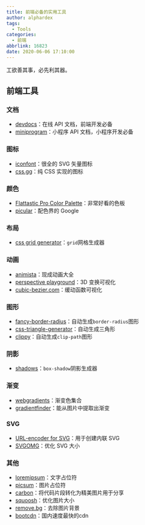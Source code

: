 ```yaml
---
title: 前端必备的实用工具
author: alphardex
tags:
  - Tools
categories:
  - 前端
abbrlink: 16823
date: 2020-06-06 17:10:00
---
```


工欲善其事，必先利其器。

<!--more-->

## 前端工具

### 文档

- [devdocs](https://devdocs.io/)：在线 API 文档，前端开发必备
- [miniprogram](https://developers.weixin.qq.com/miniprogram/dev/framework/)：小程序 API 文档，小程序开发必备

### 图标

- [iconfont](https://www.iconfont.cn/)：很全的 SVG 矢量图标
- [css.gg](https://css.gg/app)：纯 CSS 实现的图标

### 颜色

- [Flattastic Pro Color Palette](https://codepen.io/rodriguesmarcos/pen/CapmI)：非常好看的色板
- [picular](https://picular.co)：配色界的 Google

### 布局

- [css grid generator](https://cssgrid-generator.netlify.com/)：`grid`网格生成器

### 动画

- [animista](http://animista.net/)：现成动画大全
- [perspective playground](https://codepen.io/mburakerman/pen/wrZKwe)：3D 变换可视化
- [cubic-bezier.com](https://cubic-bezier.com/)：缓动函数可视化

### 图形

- [fancy-border-radius](https://9elements.github.io/fancy-border-radius)：自动生成`border-radius`图形
- [css-triangle-generator](http://apps.eky.hk/css-triangle-generator/)：自动生成三角形
- [clippy](https://bennettfeely.com/clippy/)：自动生成`clip-path`图形

### 阴影

- [shadows](https://brumm.af/shadows)：`box-shadow`阴影生成器

### 渐变

- [webgradients](https://webgradients.com/)：渐变色集合
- [gradientfinder](http://gradientfinder.com/)：能从图片中提取出渐变

### SVG

- [URL-encoder for SVG](http://yoksel.github.io/url-encoder/)：用于创建内联 SVG
- [SVGOMG](https://jakearchibald.github.io/svgomg/)：优化 SVG 大小

### 其他

- [loremipsum](https://loremipsum.io/)：文字占位符
- [picsum](https://picsum.photos/)：图片占位符
- [carbon](https://carbon.now.sh/)：将代码片段转化为精美图片用于分享
- [squoosh](https://squoosh.app/)：优化图片大小
- [remove.bg](https://www.remove.bg/)：去除图片背景
- [bootcdn](https://www.bootcdn.cn/)：国内速度最快的cdn
